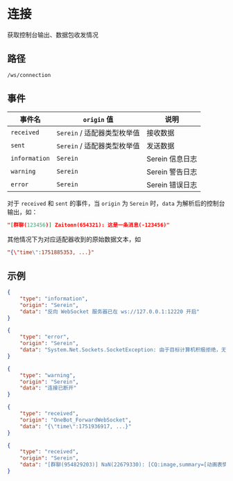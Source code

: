 # 连接

获取控制台输出、数据包收发情况

## 路径

```txt
/ws/connection
```

## 事件

| 事件名        | `origin` 值                 | 说明            |
| ------------- | --------------------------- | --------------- |
| `received`    | `Serein` / 适配器类型枚举值 | 接收数据        |
| `sent`        | `Serein` / 适配器类型枚举值 | 发送数据        |
| `information` | `Serein`                    | Serein 信息日志 |
| `warning`     | `Serein`                    | Serein 警告日志 |
| `error`       | `Serein`                    | Serein 错误日志 |

对于 `received` 和 `sent` 的事件，当 `origin` 为 `Serein` 时，`data` 为解析后的控制台输出，如：

```json title='"data":'
"[群聊(123456)] Zaitonn(654321): 这是一条消息(-123456)"
```

其他情况下为对应适配器收到的原始数据文本，如

```json title='"data":'
"{\"time\":1751885353, ...}"
```

## 示例

```json
{
    "type": "information",
    "origin": "Serein",
    "data": "反向 WebSocket 服务器已在 ws://127.0.0.1:12220 开启"
}
```

```json
{
    "type": "error",
    "origin": "Serein",
    "data": "System.Net.Sockets.SocketException: 由于目标计算机积极拒绝，无法连接。"
}
```

```json
{
    "type": "warning",
    "origin": "Serein",
    "data": "连接已断开"
}
```

```json
{
    "type": "received",
    "origin": "OneBot_ForwardWebSocket",
    "data": "{\"time\":1751936917, ...}"
}
```

```json
{
    "type": "received",
    "origin": "Serein",
    "data": "[群聊(954829203)] NaN(22679330): [CQ:image,summary=[动画表情]] (id=543378632)"
}
```
